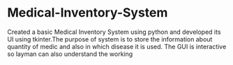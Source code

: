 # Medical-Inventory-System
Created a basic Medical Inventory System using python and developed its UI using tkinter.The purpose of system is to store the information about quantity of medic and also in which disease it is used. The GUI is interactive  so layman can also understand the working
